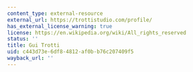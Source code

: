 ```yaml
---
content_type: external-resource
external_url: https://trottistudio.com/profile/
has_external_license_warning: true
license: https://en.wikipedia.org/wiki/All_rights_reserved
status: ''
title: Gui Trotti
uid: c443d73e-6df8-4812-af0b-b76c207409f5
wayback_url: ''
---
```

